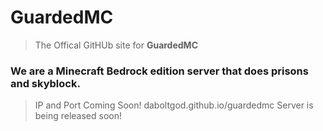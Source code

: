 # GuardedMC
> The Offical GitHUb site for **GuardedMC**

### We are a Minecraft Bedrock edition server that does prisons and skyblock.
> IP and Port Coming Soon!
> daboltgod.github.io/guardedmc
> Server is being released soon!
